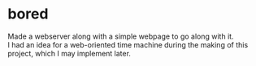# bored
 Made a webserver along with a simple webpage to go along with it.  
 I had an idea for a web-oriented time machine during the making of this project, which I may implement later.